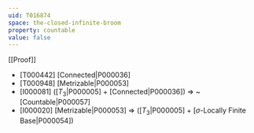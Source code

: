 ```yaml
---
uid: T016874
space: the-closed-infinite-broom
property: countable
value: false
---
```

[[Proof]]

* [T000442] [Connected|P000036]
* [T000948] [Metrizable|P000053]
* [I000081] ([$T_3$|P000005] + [Connected|P000036]) => ~[Countable|P000057]
* [I000020] [Metrizable|P000053] => ([$T_3$|P000005] + [$\sigma$-Locally Finite Base|P000054])

